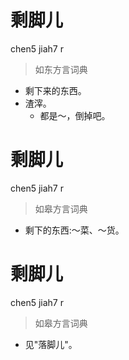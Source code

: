 # 剩脚儿
chen5 jiah7 r
> 如东方言词典
- 剩下来的东西。
- 渣滓。
  - 都是～，倒掉吧。

# 剩脚儿
chen5 jiah7 r
> 如皋方言词典
- 剩下的东西:～菜、～货。

# 剩脚儿
chen5 jiah7 r
> 如皋方言词典
- 见"落脚儿"。
